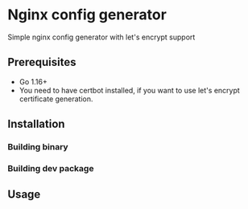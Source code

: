 # Nginx config generator

Simple nginx config generator with let's encrypt support

## Prerequisites

- Go 1.16+
- You need to have certbot installed, if you want to use let's encrypt certificate generation.

## Installation

### Building binary

### Building dev package

## Usage

